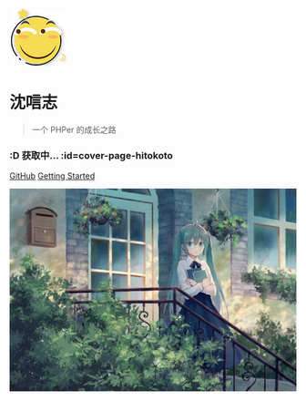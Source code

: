 ![logo](images/huaji.png)

# 沈唁志

> 一个 PHPer 的成长之路

### :D 获取中... :id=cover-page-hitokoto

[GitHub](https://github.com/sy-records)
[Getting Started](#main)

![](images/bg.jpg)
